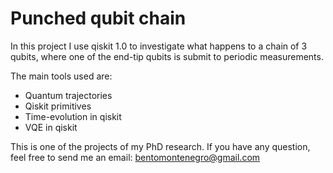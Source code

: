 # Punched qubit chain

In this project I use qiskit 1.0 to investigate what happens to a chain of 3 qubits, where one of the end-tip qubits is submit to periodic measurements.

The main tools used are:

- Quantum trajectories
- Qiskit primitives
- Time-evolution in qiskit
- VQE in qiskit

This is one of the projects of my PhD research. If you have any question, feel free to send me an email: bentomontenegro@gmail.com
